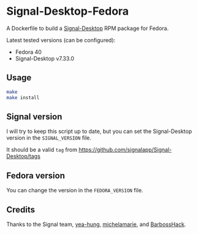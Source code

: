 # Signal-Desktop-Fedora

A Dockerfile to build a [Signal-Desktop](https://github.com/signalapp/Signal-Desktop) RPM package for Fedora.

Latest tested versions (can be configured):

- Fedora 40
- Signal-Desktop v7.33.0

## Usage

```bash
make
make install
```

## Signal version

I will try to keep this script up to date, but you can set the Signal-Desktop version in the `SIGNAL_VERSION` file.

It should be a valid `tag` from <https://github.com/signalapp/Signal-Desktop/tags>

## Fedora version

You can change the version in the `FEDORA_VERSION` file.

## Credits

Thanks to the Signal team, [yea-hung](https://github.com/signalapp/Signal-Desktop/issues/4530#issuecomment-1079834967), [michelamarie](https://github.com/michelamarie/fedora-signal/wiki/How-to-compile-Signal-Desktop-for-Fedora), and [BarbossHack](https://github.com/BarbossHack/Signal-Desktop-Fedora).

